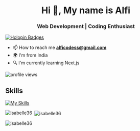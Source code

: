 
<h1 align="center">Hi 👋, My name is Alfi</h1> 
<h3 align="center">Web Development | Coding Enthusiast</h3>

[![Holopin Badges](https://holopin.me/isabelle36)](https://holopin.io/@isabelle36)

- 📫 How to reach me **alficodess@gmail.com**
- 🌍 I'm from India
- 🔍 I'm currently learning Next.js

![profile views](https://komarev.com/ghpvc/?username=isabelle36&color=green&style=blueviolet)


<h2>Skills</h2>

[![My Skills](https://skillicons.dev/icons?i=js,html,css,c,c++,java,nodejs,mongodb,react,express,tailwindcss,firebase,bootstrap,figma,git,thunderclient)](https://skillicons.dev)


<p><img align="left" src="https://github-readme-stats.vercel.app/api/top-langs?username=isabelle36&show_icons=true&locale=en&layout=compact" alt="isabelle36" /></p>

<p>&nbsp;<img align="center" src="https://github-readme-stats.vercel.app/api?username=isabelle36&show_icons=true&locale=en" alt="isabelle36" /></p>

<p><img align="center" src="https://github-readme-streak-stats.herokuapp.com/?user=isabelle36&" alt="isabelle36" /></p>
